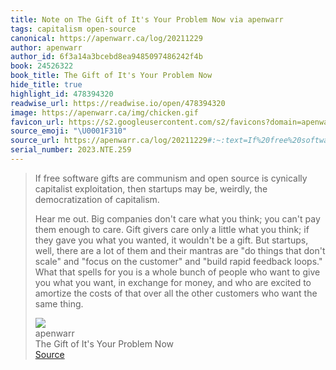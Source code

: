 ```yaml
---
title: Note on The Gift of It's Your Problem Now via apenwarr
tags: capitalism open-source
canonical: https://apenwarr.ca/log/20211229
author: apenwarr
author_id: 6f3a14a3bcebd8ea9485097486242f4b
book: 24526322
book_title: The Gift of It's Your Problem Now
hide_title: true
highlight_id: 478394320
readwise_url: https://readwise.io/open/478394320
image: https://apenwarr.ca/img/chicken.gif
favicon_url: https://s2.googleusercontent.com/s2/favicons?domain=apenwarr.ca
source_emoji: "\U0001F310"
source_url: https://apenwarr.ca/log/20211229#:~:text=If%20free%20software,the%20same%20thing.
serial_number: 2023.NTE.259
---
```

> If free software gifts are communism and open source is cynically capitalist exploitation, then startups may be, weirdly, the democratization of capitalism.
> 
> Hear me out. Big companies don't care what you think; you can't pay them enough to care. Gift givers care only a little what you think; if they gave you what you wanted, it wouldn't be a gift. But startups, well, there are a lot of them and their mantras are "do things that don't scale" and "focus on the customer" and "build rapid feedback loops." What that spells for you is a whole bunch of people who want to give you what you want, in exchange for money, and who are excited to amortize the costs of that over all the other customers who want the same thing.
> <div class="quoteback-footer"><div class="quoteback-avatar"><img class="mini-favicon" src="https://s2.googleusercontent.com/s2/favicons?domain=apenwarr.ca"></div><div class="quoteback-metadata"><div class="metadata-inner"><span style="display:none">FROM:</span><div aria-label="apenwarr" class="quoteback-author"> apenwarr</div><div aria-label="The Gift of It's Your Problem Now" class="quoteback-title"> The Gift of It's Your Problem Now</div></div></div><div class="quoteback-backlink"><a target="_blank" aria-label="go to the full text of this quotation" rel="noopener" href="https://apenwarr.ca/log/20211229#:~:text=If%20free%20software,the%20same%20thing." class="quoteback-arrow"> Source</a></div></div>